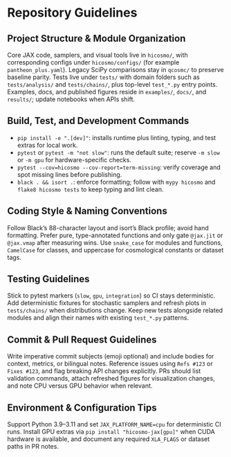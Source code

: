 # Repository Guidelines

## Project Structure & Module Organization
Core JAX code, samplers, and visual tools live in `hicosmo/`, with corresponding configs under `hicosmo/configs/` (for example `pantheon_plus.yaml`). Legacy SciPy comparisons stay in `qcosmc/` to preserve baseline parity. Tests live under `tests/` with domain folders such as `tests/analysis/` and `tests/chains/`, plus top-level `test_*.py` entry points. Examples, docs, and published figures reside in `examples/`, `docs/`, and `results/`; update notebooks when APIs shift.

## Build, Test, and Development Commands
- `pip install -e ".[dev]"`: installs runtime plus linting, typing, and test extras for local work.
- `pytest` or `pytest -m "not slow"`: runs the default suite; reserve `-m slow` or `-m gpu` for hardware-specific checks.
- `pytest --cov=hicosmo --cov-report=term-missing`: verify coverage and spot missing lines before publishing.
- `black . && isort .`: enforce formatting; follow with `mypy hicosmo` and `flake8 hicosmo tests` to keep typing and lint clean.

## Coding Style & Naming Conventions
Follow Black’s 88-character layout and isort’s Black profile; avoid hand formatting. Prefer pure, type-annotated functions and only gate `@jax.jit` or `@jax.vmap` after measuring wins. Use `snake_case` for modules and functions, `CamelCase` for classes, and uppercase for cosmological constants or dataset tags.

## Testing Guidelines
Stick to pytest markers (`slow`, `gpu`, `integration`) so CI stays deterministic. Add deterministic fixtures for stochastic samplers and refresh plots in `tests/chains/` when distributions change. Keep new tests alongside related modules and align their names with existing `test_*.py` patterns.

## Commit & Pull Request Guidelines
Write imperative commit subjects (emoji optional) and include bodies for context, metrics, or bilingual notes. Reference issues using `Refs #123` or `Fixes #123`, and flag breaking API changes explicitly. PRs should list validation commands, attach refreshed figures for visualization changes, and note CPU versus GPU behavior when relevant.

## Environment & Configuration Tips
Support Python 3.9–3.11 and set `JAX_PLATFORM_NAME=cpu` for deterministic CI runs. Install GPU extras via `pip install "hicosmo-jax[gpu]"` when CUDA hardware is available, and document any required `XLA_FLAGS` or dataset paths in PR notes.
